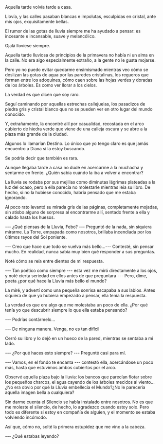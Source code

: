 Aquella tarde volvía tarde a casa.

Llovía, y las calles pasaban blancas e impolutas, esculpidas en cristal, ante mis ojos, exquisitamente bellas.

El rumor de las gotas de lluvia siempre me ha ayudado a pensar: es incesante e incansable, suave y melancólico.

Ojalá lloviese siempre.

Aquella tarde lluviosa de principios de la primavera no había ni un alma en la calle. No era algo especialmente extraño, a la gente no le gusta mojarse.

Pero yo no puedo evitar quedarme ensimismado mientras veo cómo se deslizan las gotas de agua por las paredes cristalinas, los regueros que forman entre los adoquines, cómo caen sobre las hojas verdes y doradas de los árboles. Es como ver llorar a los cielos.

La verdad es que dicen que soy raro.

Seguí caminando por aquellas estrechas callejuelas, los pasadizos de piedra gris y cristal blanco que no se pueden ver en otro lugar del mundo conocido.

Y, extrañamente, la encontré allí por casualidad, recostada en el arco cubierto de hiedra verde que viene de una calleja oscura y se abre a la plaza más grande de la ciudad.

Algunos lo llamarían Destino. Lo único que yo tengo claro es que jamás encuentro a Diana si la estoy buscando.

Se podría decir que también es rara.

Aunque llegaba tarde a casa no dudé en acercarme a la muchacha y sentarme en frente. ¿Quién sabía cuándo la iba a volver a encontrar?

La lluvia se rodaba por sus mejillas como diminutas lágrimas plateadas a la luz del ocaso, pero a ella parecía no molestarle mientras leía su libro. De hecho, si no la hubiese conocido, habría pensado que me estaba ignorando.

Al poco rato levantó su mirada gris de las páginas, completamente mojadas, sin atisbo alguno de sorpresa al encontrarme allí, sentado frente a ella y calado hasta los huesos.

--- ¿Qué piensas de la Lluvia, Febo? --- Preguntó de la nada, sin siquiera mirarme. La Torre, empapada como nosotros, brillaba incendiada por los últimos rayos del Sol poniente.

--- Creo que hace que todo se vuelva más bello...--- Contesté, sin pensar mucho. En realidad, nunca sabía muy bien qué responder a sus preguntas.

Noté cómo se reía entre dientes de mi respuesta.

--- Tan poético como siempre --- esta vez me miró directamente a los ojos, y noté cierta seriedad en ellos antes de que preguntara --- Pero, dime, poeta ¿por qué hace la Lluvia más bello el mundo?

La miré, y advertí como una pequeña sonrisa escapaba a sus labios. Antes siquiera de que yo hubiera empezado a pensar, ella tenía la respuesta.

La verdad es que era algo que me molestaba un poco de ella. ¿Por qué tenía yo que descubrir siempre lo que ella estaba pensando?

--- Podrías contármelo...

--- De ninguna manera. Venga, no es tan difícil

Cerró su libro y lo dejó en un hueco de la pared, mientras se sentaba a mi lado.

--- ¿Por qué haces esto siempre? --- Pregunté casi para mí.

--- Vamos, en el fondo te encanta --- contestó ella, acercándose un poco más, hasta que estuvimos ambos cubiertos por el arco.

Observé aquella plaza bajo la lluvia: los bancos que parecían flotar sobre los pequeños charcos, el agua cayendo de los árboles mecidos al viento... ¿No era obvio por qué la Lluvia embellecía el Mundo?¿No le parecería aquella imagen bella a cualquiera?

Sin darme cuenta el Silencio se había instalado entre nosotros. No es que me moleste el silencio, de hecho, lo agradezco cuando estoy solo. Pero todo es diferente si estoy en compañía de alguien, y el momento se estaba volviendo incómodo.

Así que, cómo no, solté la primera estupidez que me vino a la cabeza.

--- ¿Qué estabas leyendo?